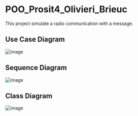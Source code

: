 # POO_Prosit4_Olivieri_Brieuc
This project simulate a radio communication with a message.

## Use Case Diagram
![image](https://github.com/Brieuc31/POO_Prosit4_Olivieri_Brieuc/assets/150126177/819d06bd-5c4f-43ab-a073-94e2c35c59c8)

## Sequence Diagram
![image](https://github.com/Brieuc31/POO_Prosit4_Olivieri_Brieuc/assets/150126177/8f6cfff8-edf5-4614-a3dc-496e7033676c)

## Class Diagram
![image](https://github.com/BrieucOlivieri/POO_Prosit4_Olivieri_Brieuc/assets/150126177/9bb65b89-233c-4f73-8ebf-e3283133d504)
